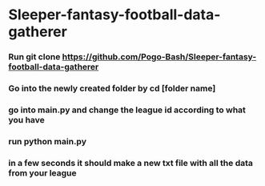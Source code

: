 # Sleeper-fantasy-football-data-gatherer 
### Run git clone https://github.com/Pogo-Bash/Sleeper-fantasy-football-data-gatherer
### Go into the newly created folder by cd [folder name]
### go into main.py and change the league id according to what you have
### run python main.py
### in a few seconds it should make a new txt file with all the data from your league
